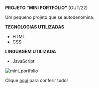 **PROJETO "MINI PORTFÓLIO"** (OUT/22)

<p>Um pequeno projeto que se autodenomina.</p>

**TECNOLOGIAS UTILIZADAS**

- HTML
- CSS

**LINGUAGEM UTILIZADA**

- JavaScript

![mini_portfolio](https://github.com/carolinaoftinoco/projeto-mini-portfolio/assets/110881696/849d65e2-b535-4456-afb1-2cc5b7f95725)


Clique [aqui](https://carolinaoftinoco.github.io/projeto-mini-portfolio/) para conferir tudo!

